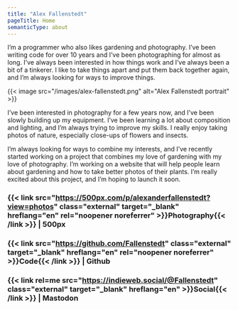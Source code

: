 ```yaml
---
title: "Alex Fallenstedt"
pageTitle: Home
semanticType: about
---
```


I’m a programmer who also likes gardening and photography. I’ve been writing code for over 10 years and I’ve been photographing for almost as long. I’ve always been interested in how things work and I’ve always been a bit of a tinkerer. I like to take things apart and put them back together again, and I’m always looking for ways to improve things.

{{< image
src="/images/alex-fallenstedt.png"
alt="Alex Fallenstedt portrait" >}}

I’ve been interested in photography for a few years now, and I’ve been slowly building up my equipment. I’ve been learning a lot about composition and lighting, and I’m always trying to improve my skills. I really enjoy taking photos of nature, especially close-ups of flowers and insects.

I’m always looking for ways to combine my interests, and I’ve recently started working on a project that combines my love of gardening with my love of photography. I’m working on a website that will help people learn about gardening and how to take better photos of their plants. I’m really excited about this project, and I’m hoping to launch it soon.

### {{< link src="https://500px.com/p/alexanderfallenstedt?view=photos" class="external" target="_blank" hreflang="en" rel="noopener noreferrer" >}}Photography{{< /link >}} | 500px

### {{< link src="https://github.com/Fallenstedt" class="external" target="_blank" hreflang="en" rel="noopener noreferrer" >}}Code{{< /link >}} | Github

### {{< link rel=me src="https://indieweb.social/@Fallenstedt" class="external" target="_blank" hreflang="en" >}}Social{{< /link >}} | Mastodon

